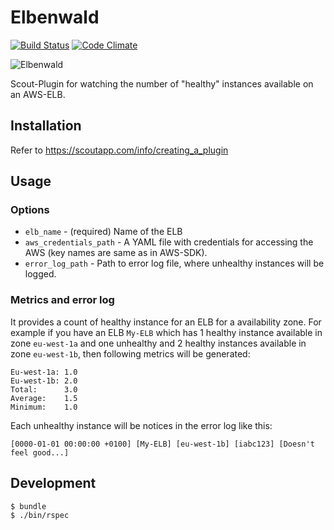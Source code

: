 # Elbenwald

[![Build Status](https://travis-ci.org/kostia/scout-elbenwald.png)](https://travis-ci.org/kostia/scout-elbenwald)
[![Code Climate](https://codeclimate.com/github/kostia/scout-elbenwald.png)](https://codeclimate.com/github/kostia/scout-elbenwald)

![Elbenwald](https://raw.github.com/kostia/scout-elbenwald/master/elbenwald.png)

Scout-Plugin for watching the number of "healthy" instances available on an AWS-ELB.

## Installation

Refer to https://scoutapp.com/info/creating_a_plugin

## Usage

### Options

* `elb_name` - (required) Name of the ELB
* `aws_credentials_path` - A YAML file with credentials for accessing the AWS (key names are same as in AWS-SDK).
* `error_log_path` - Path to error log file, where unhealthy instances will be logged.

### Metrics and error log

It provides a count of healthy instance for an ELB for a availability zone.
For example if you have an ELB `My-ELB` which has 1 healthy instance available in zone `eu-west-1a`
and one unhealthy and 2 healthy instances available in zone `eu-west-1b`,
then following metrics will be generated:

```
Eu-west-1a: 1.0
Eu-west-1b: 2.0
Total:      3.0
Average:    1.5
Minimum:    1.0
```

Each unhealthy instance will be notices in the error log like this:

`[0000-01-01 00:00:00 +0100] [My-ELB] [eu-west-1b] [iabc123] [Doesn't feel good...]`

## Development

```bash
$ bundle
$ ./bin/rspec
```
